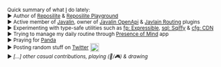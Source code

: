 <sup>Quick summary of what [I](https://dzikoysk.net/) do lately:</sup><br>
<sup>► Author of [Reposilite](https://github.com/dzikoysk/reposilite) & [Reposilite Playground](https://github.com/reposilite-playground/)</sup><br>
<sup>► Active member of [Javalin](https://github.com/javalin/), owner of [Javalin OpenApi](https://github.com/javalin/javalin-openapi) & [Javlain Routing](https://github.com/javalin/javalin-routing-extensions) plugins</sup><br>
<sup>► Experimenting with type-safe utilities such as [fp: Expressible](https://github.com/dzikoysk/expressible), [sql: Sqiffy](https://github.com/dzikoysk/sqiffy) & [cfg: CDN](https://github.com/dzikoysk/cdn)</sup><br>
<sup>► Trying to manage my daily routine through [Presence of Mind](https://github.com/dzikoysk/presence-of-mind) app</sup><br>
<sup>► Praying for [Panda](https://github.com/panda-lang/panda)</sup><br>
<sup>► Posting random stuff on [Twitter](https://twitter.com/dzikoysk)</sup> <img height="20" src="https://maven.reposilite.com/files/assets/twitter.gif"/><br>
<sup>► _[...] other casual contributions, playing (🎹/🎮) & drawing_</sup>
